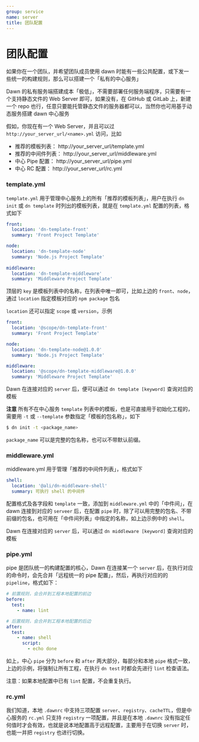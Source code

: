 ```yaml
---
group: service
name: server
title: 团队配置
---
```


# 团队配置

如果你在一个团队，并希望团队成员使用 dawn 时能有一些公共配置，或下发一些统一的构建规则，那么可以搭建一个「私有的中心服务」

Dawn 的私有服务端搭建成本「极低」，不需要部署任何服务端程序，只需要有一个支持静态文件的 Web Server 即可，如果没有，在 GitHub 或 GitLab 上，新建一个 repo 也行，任意只要能托管静态文件的服务器都可以，当然你也可用基于动态服务搭建 dawn 中心服务

假如，你现在有一个 Web Server，并且可以过 `http://your_server_url/<name>.yml` 访问，比如 

- 推荐的模板列表： http://your_server_url/template.yml
- 推荐的中间件列表： http://your_server_url/middleware.yml
- 中心 Pipe 配置： http://your_server_url/pipe.yml
- 中心 RC 配置： http://your_server_url/rc.yml

### template.yml

`template.yml` 用于管理中心服务上的所有「推荐的模板列表」，用户在执行 `dn init` 或 `dn template` 时列出的模板列表，就是在 `template.yml` 配置的列表，格式如下

```yml
front: 
  location: 'dn-template-front'
  summary: 'Front Project Template'

node: 
  location: 'dn-template-node'
  summary: 'Node.js Project Template'
  
middleware: 
  location: 'dn-template-middleware'
  summary: 'Middleware Project Template'
```

顶层的 `key` 是模板列表中的名称，在列表中唯一即可，比如上边的 `front`、`node`，通过 `location` 指定模板对应的 `npm package` 包名

`location` 还可以指定 `scope` 或 `version`，示例

```yml
front: 
  location: '@scope/dn-template-front'
  summary: 'Front Project Template'

node: 
  location: 'dn-template-node@1.0.0'
  summary: 'Node.js Project Template'

middleware: 
  location: '@scope/dn-template-middleware@1.0.0'
  summary: 'Middleware Project Template'
```

Dawn 在连接对应的 `server` 后，便可以通过 `dn template [keyword]` 查询对应的模板

**注意**
所有不在中心服务 `template` 列表中的模板，也是可直接用于初始化工程的，需要用 `-t` 或 `--template` 参数指定「模板的包名称」，如下

```sh
$ dn init -t <package_name>
``` 

`package_name` 可以是完整的包名称，也可以不带默认前缀。

### middleware.yml

middleware.yml 用于管理「推荐的中间件列表」，格式如下

```yml
shell: 
  location: '@ali/dn-middleware-shell'
  summary: 可执行 shell 的中间件
```

配置格式及各字段和 `template` 一致，添加到 `middleware.yml` 中的「中件间」，在 dawn 连接到对应的 `serveer` 后，在配置 `pipe` 时，除了可以用完整的包名、不带前缀的包名，也可用在「中件间列表」中指定的名称，如上边示例中的 `shell`。

Dawn 在连接对应的 `server` 后，可以通过 `dn middleware [keyword]` 查询对应的模板


### pipe.yml

pipe 是团队统一的构建配置的核心，Dawn 在连接某一个 `server` 后，在执行对应的命令时，会先合并「远程统一的 pipe 配置」，然后，再执行对应的的 `pipeline`，格式如下：

```yml
# 前置规则，会合并到工程本地配置的前边
before:
  test:
    - name: lint

# 后置规则，会合并到工程本地配置的后边
after:
  test:
    - name: shell
      script:
        - echo done
```
如上，中心 `pipe` 分为 `before` 和 `after` 两大部分，每部分和本地 `pipe` 格式一致，上边的示例，将强制让所有工程，在执行 `dn test` 时都会先进行 `lint` 检查语法。

注意：如果本地配置中已有 `lint` 配置，不会重复执行。

### rc.yml

我们知道，本地 `.dawnrc` 中支持三项配置 `server`、`registry`、`cacheTTL`，但是中心服务的 `rc.yml` 只支持 `registry` 一项配置，并且是在本地 `.dawnrc` 没有指定任何值时才会有效，也就是说本地配置高于远程配置，主要用于在切换 `server` 时，也能一并把 `registry` 也进行切换。
 